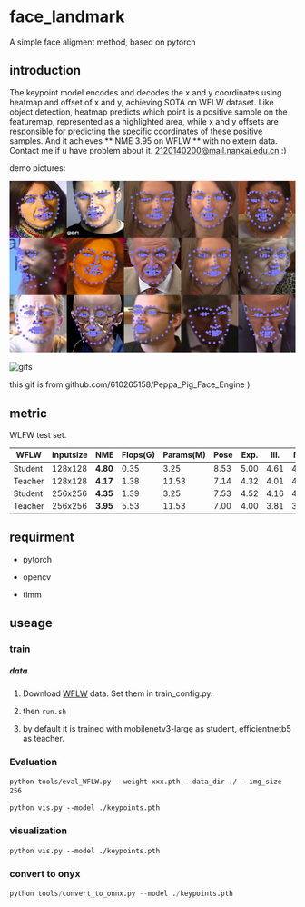 # face_landmark

A simple face aligment method, based on pytorch


## introduction


The keypoint model encodes and decodes the x and y coordinates using heatmap and offset of x and y, 
achieving SOTA on WFLW dataset. 
Like object detection, heatmap predicts which point is a positive sample on the featuremap, 
represented as a highlighted area, while x and y offsets are responsible for predicting the specific coordinates of these positive samples.
And it achieves ** NME 3.95 on WFLW ** with no extern data.
Contact me if u have problem about it. 2120140200@mail.nankai.edu.cn :)

demo pictures:

![samples](https://github.com/610265158/face_landmark/blob/master/figures/tmp_screenshot_18.08.20192.png)

![gifs](https://github.com/610265158/Peppa_Pig_Face_Engine/blob/master/figure/sample.gif)

this gif is from github.com/610265158/Peppa_Pig_Face_Engine )



## metric

WLFW test set.

| WFLW    | inputsize | NME      | Flops(G) | Params(M) | Pose | Exp. | Ill. | Mu.  | Occ. | Blur | pretrained                                                                                      |
|---------|-----------|----------|----------|-----------|------|------|------|------|------|------|-------------------------------------------------------------------------------------------------|
| Student | 128x128   | **4.80** | 0.35     | 3.25      | 8.53 | 5.00 | 4.61 | 4.81 | 5.80 | 5.36 | [skps](https://drive.google.com/drive/folders/1JktGIKohpeLO14a6eJqNlZort_46qVC0?usp=share_link) |
| Teacher | 128x128   | **4.17** | 1.38     | 11.53     | 7.14 | 4.32 | 4.01 | 4.03 | 4.98 | 4.68 | [skps](https://drive.google.com/drive/folders/1JktGIKohpeLO14a6eJqNlZort_46qVC0?usp=share_link) |
| Student | 256x256   | **4.35** | 1.39     | 3.25      | 7.53 | 4.52 | 4.16 | 4.21 | 5.34 | 4.93 | [skps](https://drive.google.com/drive/folders/1Y8FvJV1X5YTUkwt5MywVFvqzStpxRK_S?usp=sharing)    |
| Teacher | 256x256   | **3.95** | 5.53     | 11.53     | 7.00 | 4.00 | 3.81 | 3.78 | 4.85 | 4.54 | [skps](https://drive.google.com/drive/folders/1Y8FvJV1X5YTUkwt5MywVFvqzStpxRK_S?usp=sharing)    |



## requirment

+ pytorch

+ opencv

+ timm

  

## useage

### train

##### data

1. Download [WFLW](https://wywu.github.io/projects/LAB/WFLW.html) data. Set them in train_config.py.
3. then  `run.sh`

4. by default it is trained with mobilenetv3-large as student, efficientnetb5 as teacher.

### Evaluation


```
python tools/eval_WFLW.py --weight xxx.pth --data_dir ./ --img_size 256
```

```
python vis.py --model ./keypoints.pth
```
### visualization

```
python vis.py --model ./keypoints.pth
```



### convert to onyx

``` python
python tools/convert_to_onnx.py --model ./keypoints.pth
```



